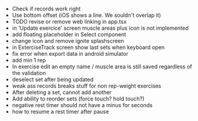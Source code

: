 - Check if records work right
- Use bottom offset (iOS shows a line. We souldn't overlap it)
- TODO revise or remove web linking in app.tsx
- in 'Update exercice' screen muscle areas plus icon is not implemented
- add floating placeholder in Select component
- change icon and remove ignite splashscreen
- in ExterciseTrack screen show last sets when keyboard open
- fix error when export data in android simulator
- add min 1 rep
- In exercise edit an empty name / muscle area is still saved regardless of the validation
- deselect set after being updated
- weak ass records breaks stuff for non rep-weight exercises
- After deleting a set, cannot add another
- Add ability to reorder sets (force touch? hold touch?)
- negative rest timer should not have a minus for seconds
- how to resume a rest timer after pause
